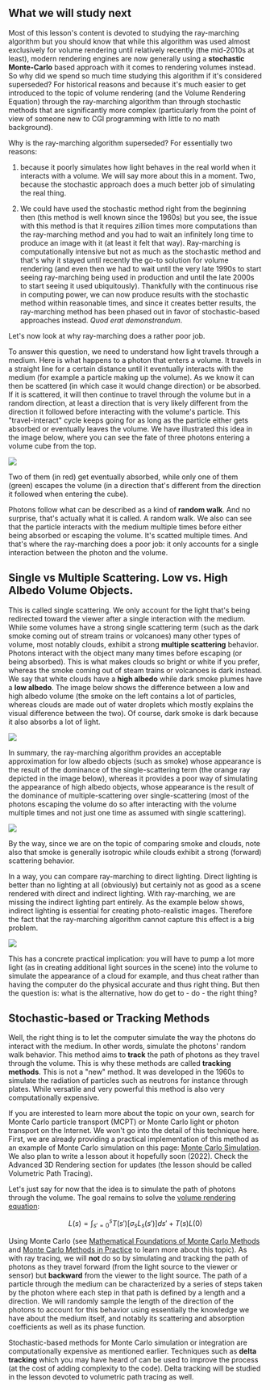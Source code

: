 ## What we will study next

Most of this lesson's content is devoted to studying the ray-marching algorithm but you should know that while this algorithm was used almost exclusively for volume rendering until relatively recently (the mid-2010s at least), modern rendering engines are now generally using a **stochastic Monte-Carlo** based approach with it comes to rendering volumes instead. So why did we spend so much time studying this algorithm if it's considered superseded? For historical reasons and because it's much easier to get introduced to the topic of volume rendering (and the Volume Rendering Equation) through the ray-marching algorithm than through stochastic methods that are significantly more complex (particularly from the point of view of someone new to CGI programming with little to no math background).

Why is the ray-marching algorithm superseded? For essentially two reasons:

1. because it poorly simulates how light behaves in the real world when it interacts with a volume. We will say more about this in a moment. Two, because the stochastic approach does a much better job of simulating the real thing.

2. We could have used the stochastic method right from the beginning then (this method is well known since the 1960s) but you see, the issue with this method is that it requires zillion times more computations than the ray-marching method and you had to wait an infinitely long time to produce an image with it (at least it felt that way). Ray-marching is computationally intensive but not as much as the stochastic method and that's why it stayed until recently the go-to solution for volume rendering (and even then we had to wait until the very late 1990s to start seeing ray-marching being used in production and until the late 2000s to start seeing it used ubiquitously). Thankfully with the continuous rise in computing power, we can now produce results with the stochastic method within reasonable times, and since it creates better results, the ray-marching method has been phased out in favor of stochastic-based approaches instead. _Quod erat demonstrandum_.

Let's now look at why ray-marching does a rather poor job.

To answer this question, we need to understand how light travels through a medium. Here is what happens to a photon that enters a volume. It travels in a straight line for a certain distance until it eventually interacts with the medium (for example a particle making up the volume). As we know it can then be scattered (in which case it would change direction) or be absorbed. If it is scattered, it will then continue to travel through the volume but in a random direction, at least a direction that is very likely different from the direction it followed before interacting with the volume's particle. This "travel-interact" cycle keeps going for as long as the particle either gets absorbed or eventually leaves the volume. We have illustrated this idea in the image below, where you can see the fate of three photons entering a volume cube from the top.

![](/images/volume-rendering-developers/voldev-multiple-scattering1.png?)

Two of them (in red) get eventually absorbed, while only one of them (green) escapes the volume (in a direction that's different from the direction it followed when entering the cube).

Photons follow what can be described as a kind of **random walk**. And no surprise, that's actually what it is called. A random walk. We also can see that the particle interacts with the medium multiple times before either being absorbed or escaping the volume. It's scatted multiple times. And that's where the ray-marching does a poor job: it only accounts for a single interaction between the photon and the volume.

## Single vs Multiple Scattering. Low vs. High Albedo Volume Objects.

This is called single scattering. We only account for the light that's being redirected toward the viewer after a single interaction with the medium. While some volumes have a strong single scattering term (such as the dark smoke coming out of stream trains or volcanoes) many other types of volume, most notably clouds, exhibit a strong **multiple scattering** behavior. Photons interact with the object many many times before escaping (or being absorbed). This is what makes clouds so bright or white if you prefer, whereas the smoke coming out of steam trains or volcanoes is dark instead. We say that white clouds have a **high albedo** while dark smoke plumes have a **low albedo**. The image below shows the difference between a low and high albedo volume (the smoke on the left contains a lot of particles, whereas clouds are made out of water droplets which mostly explains the visual difference between the two). Of course, dark smoke is dark because it also absorbs a lot of light.

![](/images/volume-rendering-developers/voldev-smokevscloud.png?)

In summary, the ray-marching algorithm provides an acceptable approximation for low albedo objects (such as smoke) whose appearance is the result of the dominance of the single-scattering term (the orange ray depicted in the image below), whereas it provides a poor way of simulating the appearance of high albedo objects, whose appearance is the result of the dominance of multiple-scattering over single-scattering (most of the photons escaping the volume do so after interacting with the volume multiple times and not just one time as assumed with single scattering).

![](/images/volume-rendering-developers/voldev-ray-marching-cloud1.png?)

By the way, since we are on the topic of comparing smoke and clouds, note also that smoke is generally isotropic while clouds exhibit a strong (forward) scattering behavior.

In a way, you can compare ray-marching to direct lighting. Direct lighting is better than no lighting at all (obviously) but certainly not as good as a scene rendered with direct and indirect lighting. With ray-marching, we are missing the indirect lighting part entirely. As the example below shows, indirect lighting is essential for creating photo-realistic images. Therefore the fact that the ray-marching algorithm cannot capture this effect is a big problem.

![](/images/volume-rendering-developers/voldev-indirectlighting.png?)

This has a concrete practical implication: you will have to pump a lot more light (as in creating additional light sources in the scene) into the volume to simulate the appearance of a cloud for example, and thus cheat rather than having the computer do the physical accurate and thus right thing. But then the question is: what is the alternative, how do get to - do - the right thing?

## Stochastic-based or Tracking Methods

Well, the right thing is to let the computer simulate the way the photons do interact with the medium. In other words, simulate the photons' random walk behavior. This method aims to **track** the path of photons as they travel through the volume. This is why these methods are called **tracking methods**. This is not a "new" method. It was developed in the 1960s to simulate the radiation of particles such as neutrons for instance through plates. While versatile and very powerful this method is also very computationally expensive.

If you are interested to learn more about the topic on your own, search for Monte Carlo particle transport (MCPT) or Monte Carlo light or photon transport on the Internet. We won't go into the detail of this technique here. First, we are already providing a practical implementation of this method as an example of Monte Carlo simulation on this page: [Monte Carlo Simulation](lessons/mathematics-physics-for-computer-graphics/monte-carlo-methods-in-practice/monte-carlo-simulation). We also plan to write a lesson about it hopefully soon (2022). Check the Advanced 3D Rendering section for updates (the lesson should be called Volumetric Path Tracing).

Let's just say for now that the idea is to simulate the path of photons through the volume. The goal remains to solve the [volume rendering equation](lessons/3d-basic-rendering/volume-rendering-for-developers/volume-rendering-summary-equations):

$$L(s) = \int_{s'=0}^s T(s')\big[\sigma_s L_s(s') \big]ds' + T(s)L(0)$$

Using Monte Carlo (see [Mathematical Foundations of Monte Carlo Methods](lessons/mathematics-physics-for-computer-graphics/monte-carlo-methods-mathematical-foundations) and [Monte Carlo Methods in Practice](lessons/mathematics-physics-for-computer-graphics/monte-carlo-methods-in-practice) to learn more about this topic). As with ray tracing, we will **not** do so by simulating and tracking the path of photons as they travel forward (from the light source to the viewer or sensor) but **backward** from the viewer to the light source. The path of a particle through the medium can be characterized by a series of steps taken by the photon where each step in that path is defined by a length and a direction. We will randomly sample the length of the direction of the photons to account for this behavior using essentially the knowledge we have about the medium itself, and notably its scattering and absorption coefficients as well as its phase function.

Stochastic-based methods for Monte Carlo simulation or integration are computationally expensive as mentioned earlier. Techniques such as **delta tracking** which you may have heard of can be used to improve the process (at the cost of adding complexity to the code). Delta tracking will be studied in the lesson devoted to volumetric path tracing as well.